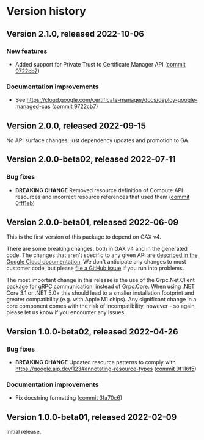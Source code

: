# Version history

## Version 2.1.0, released 2022-10-06

### New features

- Added support for Private Trust to Certificate Manager API ([commit 9722cb7](https://github.com/googleapis/google-cloud-dotnet/commit/9722cb7981d69eda8f759a01b0fd72dbd9c28819))

### Documentation improvements

- See https://cloud.google.com/certificate-manager/docs/deploy-google-managed-cas ([commit 9722cb7](https://github.com/googleapis/google-cloud-dotnet/commit/9722cb7981d69eda8f759a01b0fd72dbd9c28819))

## Version 2.0.0, released 2022-09-15

No API surface changes; just dependency updates and promotion to GA.

## Version 2.0.0-beta02, released 2022-07-11

### Bug fixes

- **BREAKING CHANGE** Removed resource definition of Compute API resources and incorrect resource references that used them ([commit 0fff1eb](https://github.com/googleapis/google-cloud-dotnet/commit/0fff1ebe5d0be93eeb28fc8dd750f0fd2f77d3b7))

## Version 2.0.0-beta01, released 2022-06-09

This is the first version of this package to depend on GAX v4.

There are some breaking changes, both in GAX v4 and in the generated
code. The changes that aren't specific to any given API are [described in the Google Cloud
documentation](https://cloud.google.com/dotnet/docs/reference/help/breaking-gax4).
We don't anticipate any changes to most customer code, but please [file a
GitHub issue](https://github.com/googleapis/google-cloud-dotnet/issues/new/choose)
if you run into problems.

The most important change in this release is the use of the Grpc.Net.Client package
for gRPC communication, instead of Grpc.Core. When using .NET Core 3.1 or .NET 5.0+
this should lead to a smaller installation footprint and greater compatibility (e.g.
with Apple M1 chips). Any significant change in a core component comes with the risk
of incompatibility, however - so again, please let us know if you encounter any
issues.

## Version 1.0.0-beta02, released 2022-04-26

### Bug fixes

- **BREAKING CHANGE** Updated resource patterns to comply with https://google.aip.dev/123#annotating-resource-types ([commit 9f116f5](https://github.com/googleapis/google-cloud-dotnet/commit/9f116f5f55837084d0f197c1f90e6b42e86c7848))

### Documentation improvements

- Fix docstring formatting ([commit 3fa70c6](https://github.com/googleapis/google-cloud-dotnet/commit/3fa70c68e03ef44c94748a31ef4d2f1e37a33ddd))
## Version 1.0.0-beta01, released 2022-02-09

Initial release.
